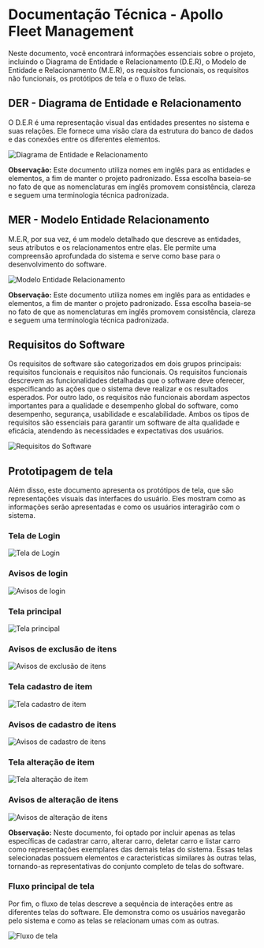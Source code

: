 # Documentação Técnica - Apollo Fleet Management

Neste documento, você encontrará informações essenciais sobre o projeto, incluindo o Diagrama de Entidade e Relacionamento (D.E.R), o Modelo de Entidade e Relacionamento (M.E.R), os requisitos funcionais, os requisitos não funcionais, os protótipos de tela e o fluxo de telas.

## DER - Diagrama de Entidade e Relacionamento

O D.E.R é uma representação visual das entidades presentes no sistema e suas relações. Ele fornece uma visão clara da estrutura do banco de dados e das conexões entre os diferentes elementos.

![Diagrama de Entidade e Relacionamento](../src/assets/images/DER.png)

**Observação:**
Este documento utiliza nomes em inglês para as entidades e elementos, a fim de manter o projeto padronizado. Essa escolha baseia-se no fato de que as nomenclaturas em inglês promovem consistência, clareza e seguem uma terminologia técnica padronizada.

## MER - Modelo Entidade Relacionamento

M.E.R, por sua vez, é um modelo detalhado que descreve as entidades, seus atributos e os relacionamentos entre elas. Ele permite uma compreensão aprofundada do sistema e serve como base para o desenvolvimento do software.

![Modelo Entidade Relacionamento](../src/assets/images/MER.png)

**Observação:**
Este documento utiliza nomes em inglês para as entidades e elementos, a fim de manter o projeto padronizado. Essa escolha baseia-se no fato de que as nomenclaturas em inglês promovem consistência, clareza e seguem uma terminologia técnica padronizada.

## Requisitos do Software

Os requisitos de software são categorizados em dois grupos principais: requisitos funcionais e requisitos não funcionais. Os requisitos funcionais descrevem as funcionalidades detalhadas que o software deve oferecer, especificando as ações que o sistema deve realizar e os resultados esperados. Por outro lado, os requisitos não funcionais abordam aspectos importantes para a qualidade e desempenho global do software, como desempenho, segurança, usabilidade e escalabilidade. Ambos os tipos de requisitos são essenciais para garantir um software de alta qualidade e eficácia, atendendo às necessidades e expectativas dos usuários.

![Requisitos do Software](../src/assets/images/software-requirements.png)

## Prototipagem de tela

Além disso, este documento apresenta os protótipos de tela, que são representações visuais das interfaces do usuário. Eles mostram como as informações serão apresentadas e como os usuários interagirão com o sistema.

### Tela de Login

![Tela de Login](../src/assets/images/screen-login.png)

### Avisos de login

![Avisos de login](../src/assets/images/screen-error-login.png)

### Tela principal

![Tela principal](../src/assets/images/screen-main.png)

### Avisos de exclusão de itens

![Avisos de exclusão de itens](../src/assets/images/screen-delete.png)

### Tela cadastro de item

![Tela cadastro de item](../src/assets/images/screen-create.png)

### Avisos de cadastro de itens

![Avisos de cadastro de itens](../src/assets/images/screen-error-create.png)

### Tela alteração de item

![Tela alteração de item](../src/assets/images/screen-update.png)

### Avisos de alteração de itens

![Avisos de alteração de itens](../src/assets/images/screen-error-update.png)

**Observação:**
Neste documento, foi optado por incluir apenas as telas específicas de cadastrar carro, alterar carro, deletar carro e listar carro como representações exemplares das demais telas do sistema. Essas telas selecionadas possuem elementos e características similares às outras telas, tornando-as representativas do conjunto completo de telas do software.

### Fluxo principal de tela

Por fim, o fluxo de telas descreve a sequência de interações entre as diferentes telas do software. Ele demonstra como os usuários navegarão pelo sistema e como as telas se relacionam umas com as outras.

![Fluxo de tela](../src/assets/images/workflow-screen.png)

